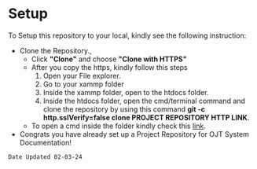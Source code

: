 # Setup

To Setup this repository to your local, kindly see the following instruction:

- Clone the Repository.,
  - Click **"Clone"** and choose **"Clone with HTTPS"**
  - After you copy the https, kindly follow this steps
    1. Open your File explorer.
    2. Go to your xammp folder
    3. Inside the xammp folder, open to the htdocs folder.
    4. Inside the htdocs folder, open the cmd/terminal command and clone the repository by using this command **git -c http.sslVerify=false clone PROJECT REPOSITORY HTTP LINK**.
  - To open a cmd inside the folder kindly check this [link](https://www.youtube.com/watch?v=vFq1H4yhANw).
- Congrats you have already set up a Project Repository for OJT System Documentation!

`Date Updated 02-03-24`
